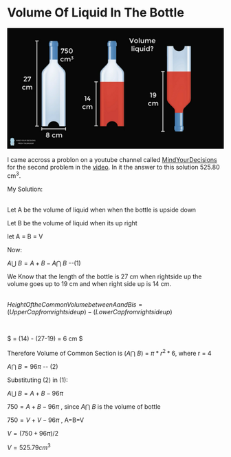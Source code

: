 # Volume Of Liquid In The Bottle

![image](/images/VolumeOfLiquidInBottleProblem.png)

I came accross a problon on a youtube channel called [MindYourDecisions](https://www.youtube.com/@MindYourDecisions  "Visit the youtube Channel") for the second problem in the [video](https://youtu.be/ex7ag9U-dzU?si=1UdBRqLvYV7OSOCg&t=36). In it the answer to this solution 525.80 cm<sup>3</sup>.

My Solution:<br><br>

Let A be the volume of liquid when when the bottle is upside down<br>

Let B be the volume of liquid when its up right<br>

let A = B = V<br>

Now:

$A \bigcup\ B = A + B - A \bigcap\ B$ --(1)

We Know that the length of the bottle is 27 cm when rightside up the volume goes up to 19 cm and when right side up is 14 cm. <br><br>

$Height Of the Common Volume between A and B is = (Upper Cap from right side up) - (Lower Cap from right side up)$

<br>

$ = (14) - (27-19) = 6 cm $

Therefore Volume of Common Section is ($A \bigcap\ B$) = $\pi*r^{2}*6$, where r = 4 <br>

$A \bigcap\ B = 96\pi$ -- (2)

Substituting (2) in (1):<br>

$A \bigcup\ B = A + B - 96\pi$ <br>

$750 = A + B - 96\pi$  , since $A \bigcap\ B$ is the volume of bottle <br> 

$750 = V + V - 96\pi$ , A=B=V <br>

$V = (750+96\pi)/2$ <br>

$V = 525.79 cm^{3}$

